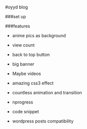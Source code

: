 #oyyd blog

###set up

###features
* anime pics as background

* view count

* back to top button

* big banner

* Maybe videos

* amazing css3 effect

* countless animation and transition

* nprogress

* code snippet

* wordpress posts compatibility